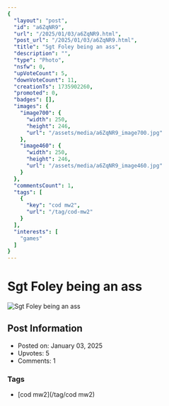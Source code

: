 ```yaml
---
{
  "layout": "post",
  "id": "a6ZqNR9",
  "url": "/2025/01/03/a6ZqNR9.html",
  "post_url": "/2025/01/03/a6ZqNR9.html",
  "title": "Sgt Foley being an ass",
  "description": "",
  "type": "Photo",
  "nsfw": 0,
  "upVoteCount": 5,
  "downVoteCount": 11,
  "creationTs": 1735902260,
  "promoted": 0,
  "badges": [],
  "images": {
    "image700": {
      "width": 250,
      "height": 246,
      "url": "/assets/media/a6ZqNR9_image700.jpg"
    },
    "image460": {
      "width": 250,
      "height": 246,
      "url": "/assets/media/a6ZqNR9_image460.jpg"
    }
  },
  "commentsCount": 1,
  "tags": [
    {
      "key": "cod mw2",
      "url": "/tag/cod-mw2"
    }
  ],
  "interests": [
    "games"
  ]
}
---
```


# Sgt Foley being an ass

![Sgt Foley being an ass](/assets/media/a6ZqNR9_image700.jpg)

## Post Information

- Posted on: January 03, 2025
- Upvotes: 5
- Comments: 1

### Tags

- [cod mw2](/tag/cod mw2)
